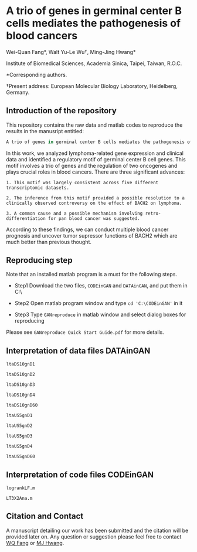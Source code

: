 # A trio of genes in germinal center B cells mediates the pathogenesis of blood cancers

Wei-Quan Fang\*, Walt Yu-Le Wu†, Ming-Jing Hwang\*
 
Institute of Biomedical Sciences, Academia Sinica, Taipei, Taiwan, R.O.C.

\*Corresponding authors. 

†Present address: European Molecular Biology Laboratory, Heidelberg, Germany.

## Introduction of the repository

This repository contains the raw data and matlab codes to reproduce the results in the manusript entitled: 
```python
A trio of genes in germinal center B cells mediates the pathogenesis of blood cancers.
```

In this work, we analyzed lymphoma-related gene expression and clinical data and identified a regulatory motif of germinal center B cell genes. This motif involves a trio of genes and the regulation of two oncogenes and plays crucial roles in blood cancers. There are three significant advances:

```
1. This motif was largely consistent across five different transcriptomic datasets.

2. The inference from this motif provided a possible resolution to a clinically observed controversy on the effect of BACH2 on lymphoma.

3. A common cause and a possible mechanism involving retro-differentiation for pan blood cancer was suggested.
```

According to these findings, we can conduct multiple blood cancer prognosis and uncover tumor supressor functions of BACH2 which are much better than previous thought.

## Reproducing step

Note that an installed matlab program is a must for the following steps.

* Step1 Download the two files, `CODEinGAN` and `DATAinGAN`, and put them in C:\

* Step2 Open matlab program window and type `cd 'C:\CODEinGAN'` in it

* Step3 Type `GANreproduce` in matlab window and select dialog boxes for reproducing

Please see  `GANreproduce Quick Start Guide.pdf`  for more details.

## Interpretation of data files DATAinGAN

`ltaDS10gnD1`

`ltaDS10gnD2`

`ltaDS10gnD3`

`ltaDS10gnD4`

`ltaDS10gnD60`

`ltaUS5gnD1`

`ltaUS5gnD2`

`ltaUS5gnD3`

`ltaUS5gnD4`

`ltaUS5gnD60`


## Interpretation of code files CODEinGAN

`logrankLF.m`

`LT3X2Ana.m`

## Citation and Contact

A manuscript detailing our work has been submitted and the citation will be provided later on. Any question or suggestion please feel free to contact [WQ Fang](mailto:deleapoli@gmail.com) or [MJ Hwang](mailto:mjhwang@ibms.sinica.edu.tw).
